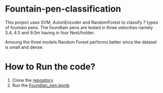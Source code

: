 # Fountain-pen-classification

This project uses SVM, AutonEncoder and RandomForest to classify 7 types of fountain pens. The foundtain pens are tested in three velocities namely 3.4, 4.5 and 9.0m having in four Nest/holder.

Amoung the three models Random Forest performs better since the dataset is small and dense.

# How to Run the code?

1. Clone the [repository](https://github.com/Ganesamanian/Fountain-pen-classification)
2. Run the [Foundian_pen.ipynb](https://github.com/Ganesamanian/Fountain-pen-classification/Foundian_pen.ipynb) 
